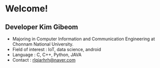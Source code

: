 # Welcome!

## Developer Kim Gibeom
  - Majoring in Computer Information and Communication Engineering at Chonnam National University.
  - Field of interest : IoT, data science, android
  - Language : C, C++, Python, JAVA
  - Contact : rlqjarhrh@naver.com

